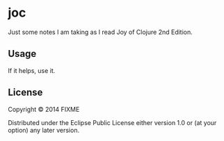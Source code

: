 # joc

Just some notes I am taking as I read Joy of Clojure 2nd Edition.

## Usage

If it helps, use it.

## License

Copyright © 2014 FIXME

Distributed under the Eclipse Public License either version 1.0 or (at
your option) any later version.

